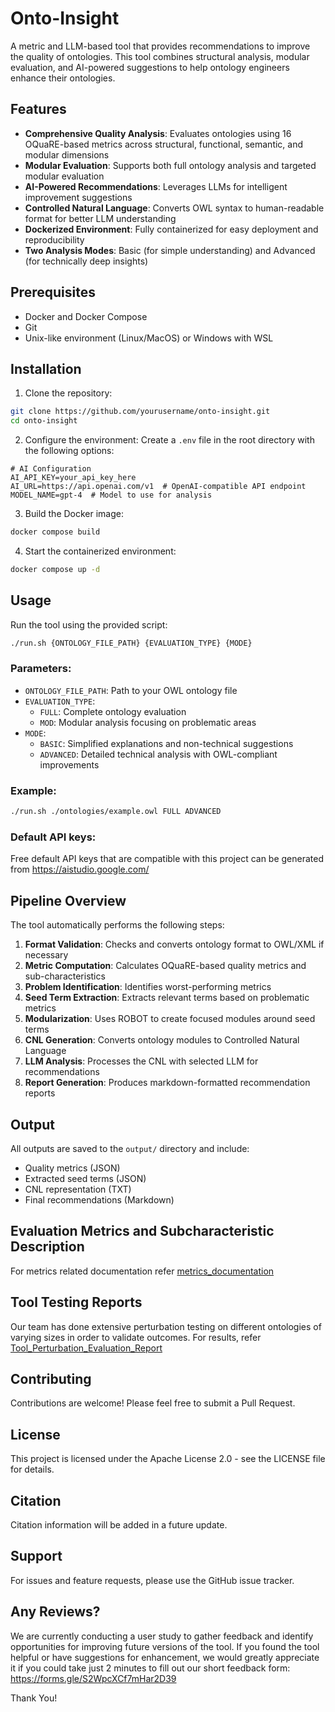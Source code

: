 # Onto-Insight

A metric and LLM-based tool that provides recommendations to improve the quality of ontologies. This tool combines structural analysis, modular evaluation, and AI-powered suggestions to help ontology engineers enhance their ontologies.

## Features

- **Comprehensive Quality Analysis**: Evaluates ontologies using 16 OQuaRE-based metrics across structural, functional, semantic, and modular dimensions
- **Modular Evaluation**: Supports both full ontology analysis and targeted modular evaluation
- **AI-Powered Recommendations**: Leverages LLMs for intelligent improvement suggestions
- **Controlled Natural Language**: Converts OWL syntax to human-readable format for better LLM understanding
- **Dockerized Environment**: Fully containerized for easy deployment and reproducibility
- **Two Analysis Modes**: Basic (for simple understanding) and Advanced (for technically deep insights)

## Prerequisites

- Docker and Docker Compose
- Git
- Unix-like environment (Linux/MacOS) or Windows with WSL

## Installation

1. Clone the repository:

```bash
git clone https://github.com/yourusername/onto-insight.git
cd onto-insight
```

2. Configure the environment:
   Create a `.env` file in the root directory with the following options:

```env
# AI Configuration
AI_API_KEY=your_api_key_here
AI_URL=https://api.openai.com/v1  # OpenAI-compatible API endpoint
MODEL_NAME=gpt-4  # Model to use for analysis
```

3. Build the Docker image:

```bash
docker compose build
```

4. Start the containerized environment:

```bash
docker compose up -d
```

## Usage

Run the tool using the provided script:

```bash
./run.sh {ONTOLOGY_FILE_PATH} {EVALUATION_TYPE} {MODE}
```

### Parameters:

- `ONTOLOGY_FILE_PATH`: Path to your OWL ontology file
- `EVALUATION_TYPE`:
  - `FULL`: Complete ontology evaluation
  - `MOD`: Modular analysis focusing on problematic areas
- `MODE`:
  - `BASIC`: Simplified explanations and non-technical suggestions
  - `ADVANCED`: Detailed technical analysis with OWL-compliant improvements

### Example:

```bash
./run.sh ./ontologies/example.owl FULL ADVANCED
```
### Default API keys:

Free default API keys that are compatible with this project can be generated from https://aistudio.google.com/

## Pipeline Overview

The tool automatically performs the following steps:

1. **Format Validation**: Checks and converts ontology format to OWL/XML if necessary
2. **Metric Computation**: Calculates OQuaRE-based quality metrics and sub-characteristics
3. **Problem Identification**: Identifies worst-performing metrics
4. **Seed Term Extraction**: Extracts relevant terms based on problematic metrics
5. **Modularization**: Uses ROBOT to create focused modules around seed terms
6. **CNL Generation**: Converts ontology modules to Controlled Natural Language
7. **LLM Analysis**: Processes the CNL with selected LLM for recommendations
8. **Report Generation**: Produces markdown-formatted recommendation reports

## Output

All outputs are saved to the `output/` directory and include:

- Quality metrics (JSON)
- Extracted seed terms (JSON)
- CNL representation (TXT)
- Final recommendations (Markdown)

## Evaluation Metrics and Subcharacteristic Description

For metrics related documentation refer [metrics_documentation](./metrics_documentation.md)

## Tool Testing Reports

Our team has done extensive perturbation testing on different ontologies of varying sizes in order to validate outcomes. For results, refer [Tool_Perturbation_Evaluation_Report](./Tool_Perturbation_Evaluation_Report.md)

## Contributing

Contributions are welcome! Please feel free to submit a Pull Request.

## License

This project is licensed under the Apache License 2.0 - see the LICENSE file for details.

## Citation

Citation information will be added in a future update.

## Support

For issues and feature requests, please use the GitHub issue tracker.

## Any Reviews?

We are currently conducting a user study to gather feedback and identify opportunities for improving future versions of the tool. If you found the tool helpful or have suggestions for enhancement, we would greatly appreciate it if you could take just 2 minutes to fill out our short feedback form:
https://forms.gle/S2WpcXCf7mHar2D39

Thank You!
